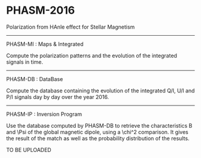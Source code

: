 # PHASM-2016
Polarization from HAnle effect for Stellar Magnetism

------------------------------------------------------------------------------------------------------------------------------------------------------------------------------------------------------------------------

PHASM-MI : Maps & Integrated

Compute the polarization patterns and the evolution of the integrated signals in time.

------------------------------------------------------------------------------------------------------------------------------------------------------------------------------------------------------------------------

PHASM-DB : DataBase

Compute the database containing the evolution of the integrated Q/I, U/I and P/I signals day by day over the year 2016.

------------------------------------------------------------------------------------------------------------------------------------------------------------------------------------------------------------------------

PHASM-IP : Inversion Program

Use the database computed by PHASM-DB to retrieve the characteristics B and \Psi of the global magnetic dipole, using a \chi^2 comparison. It gives the result of the match as well as the probability distribution of the results.

TO BE UPLOADED
